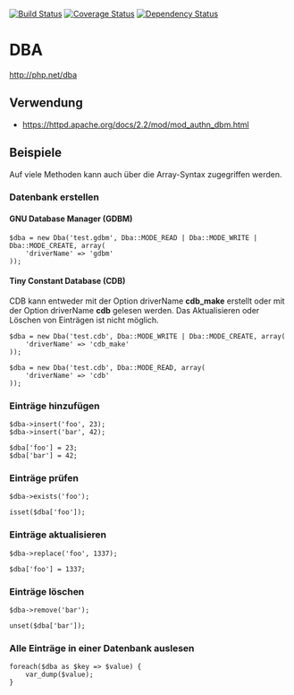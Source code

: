 [![Build Status](https://travis-ci.org/blar/dba.svg?branch=master)](https://travis-ci.org/blar/dba)
[![Coverage Status](https://coveralls.io/repos/blar/dba/badge.svg?branch=master&service=github)](https://coveralls.io/github/blar/dba?branch=master)
[![Dependency Status](https://gemnasium.com/blar/dba.svg)](https://gemnasium.com/blar/dba)

# DBA

http://php.net/dba

## Verwendung

* https://httpd.apache.org/docs/2.2/mod/mod_authn_dbm.html

## Beispiele

Auf viele Methoden kann auch über die Array-Syntax zugegriffen werden.

### Datenbank erstellen

#### GNU Database Manager (GDBM)

    $dba = new Dba('test.gdbm', Dba::MODE_READ | Dba::MODE_WRITE | Dba::MODE_CREATE, array(
        'driverName' => 'gdbm'
    ));

#### Tiny Constant Database (CDB)

CDB kann entweder mit der Option driverName **cdb_make** erstellt oder mit der Option driverName **cdb** gelesen werden.
Das Aktualisieren oder Löschen von Einträgen ist nicht möglich.

    $dba = new Dba('test.cdb', Dba::MODE_WRITE | Dba::MODE_CREATE, array(
        'driverName' => 'cdb_make'
    ));

    $dba = new Dba('test.cdb', Dba::MODE_READ, array(
        'driverName' => 'cdb'
    ));

### Einträge hinzufügen

    $dba->insert('foo', 23);
    $dba->insert('bar', 42);
    
    $dba['foo'] = 23;
    $dba['bar'] = 42;

### Einträge prüfen

    $dba->exists('foo');
    
    isset($dba['foo']);

### Einträge aktualisieren

    $dba->replace('foo', 1337);

    $dba['foo'] = 1337;

### Einträge löschen

    $dba->remove('bar');
    
    unset($dba['bar']);

### Alle Einträge in einer Datenbank auslesen

    foreach($dba as $key => $value) {
        var_dump($value);
    }
